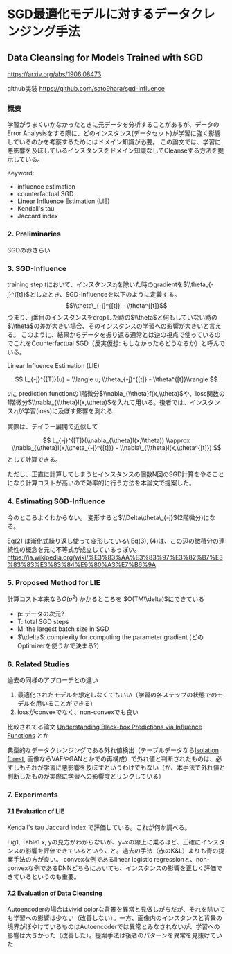# SGD最適化モデルに対するデータクレンジング手法

## Data Cleansing for Models Trained with SGD

<https://arxiv.org/abs/1906.08473>

github実装
<https://github.com/sato9hara/sgd-influence>

### 概要

学習がうまくいかなかったときに元データを分析することがあるが、データのError Analysisをする際に、どのインスタンス(データセット)が学習に強く影響しているのかを考察するためにはドメイン知識が必要。
この論文では、学習に悪影響を及ぼしているインスタンスをドメイン知識なしでCleanseする方法を提示している。

Keyword:

* influence estimation
* counterfactual SGD
* Linear Influence Estimation (LIE)
* Kendall's tau
* Jaccard index

### 2. Preliminaries

SGDのおさらい

### 3. SGD-Influence

training step $t$において、インスタンス$z_{j}$を除いた時のgradientを$\\theta_{-j}^{[t]}$としたとき、SGD-influenceを以下のように定義する。
$$\\theta\_{-j}^{[t]} - \\theta^{[t]}$$
つまり、j番目のインスタンスをdropした時の$\\theta$と何もしていない時の$\\theta$の差が大きい場合、そのインスタンスの学習への影響が大きいと言える。
このように、結果からデータを振り返る通常とは逆の視点で使っているのでこれをCounterfactual SGD（反実仮想: もしなかったらどうなるか）と呼んでいる。

Linear Influence Estimation (LIE)

$$
L_{-j}^{[T]}(u) = \\langle u, \\theta_{-j}^{[t]} - \\theta^{[t]}\\rangle
$$

$u$に prediction functionの1階微分$\\nabla_{\\theta}f(x,\\theta)$や、loss関数の1階微分$\\nabla_{\\theta}l(x,\\theta)$を入れて用いる。後者では、インスタンス$z_i$が学習(loss)に及ぼす影響を測れる

実際は、テイラー展開で近似して

$$
L_{-j}^{[T]}(\\nabla_{\\theta}l(x,\\theta)) \\approx \\nabla_{\\theta}l(x,\\theta_{-j}^{[t]}) - \\nabla\_{\\theta}l(x,\\theta^{[t]})
$$
として計算できる。

ただし、正直に計算してしまうとインスタンスの個数N回のSGD計算をやることになり計算コストが高いので効率的に行う方法を本論文で提案した。

### 4. Estimating SGD-Influence

今のところよくわからない。
変形すると$\\Delta\\theta\_{-j}$(2階微分)になる。

Eq(2) は漸化式繰り返し使って変形している\\
Eq(3), (4)は、この辺の微積分の連続性の概念を元に不等式が成立しているっぽい。
<https://ja.wikipedia.org/wiki/%E3%83%AA%E3%83%97%E3%82%B7%E3%83%83%E3%83%84%E9%80%A3%E7%B6%9A>

### 5. Proposed Method for LIE

計算コスト本来なら$O(p^2)$ かかるところを $O(TM\\delta)$にできている

* p: データの次元?
* T: total SGD steps
* M: the largest batch size in SGD
* $\\delta$: complexity for computing the parameter gradient (どのOptimizerを使うかで決まる?)

### 6. Related Studies

過去の同様のアプローチとの違い

1. 最適化されたモデルを想定しなくてもいい（学習の各ステップの状態でのモデルを用いることができる）
2. lossがconvexでなく、non-convexでも良い

比較されてる論文
[Understanding Black-box Predictions via Influence Functions](https://arxiv.org/abs/1703.04730)
とか

典型的なデータクレンジングである外れ値検出（テーブルデータなら[Isolation forest](https://cs.nju.edu.cn/zhouzh/zhouzh.files/publication/icdm08b.pdf?q=isolation-forest), 画像ならVAEやGANとかでの再構成）で外れ値と判断されたものは、必ずしもそれが学習に悪影響を及ぼすというわけでもない（が、本手法で外れ値と判断したものが実際に学習への影響度とリンクしている）

### 7. Experiments

#### 7.1 Evaluation of LIE

Kendall's tau
Jaccard index
で評価している。これが何か調べる。

Fig1, Table1
x, yの見方がわからないが、y=xの線上に乗るほど、正確にインスタンスの影響を評価できているということ。過去の手法（赤のK&L）よりも青の提案手法の方が良い。
convexな例であるlinear logistic regressionと、non-convexな例であるDNNどちらにおいても、インスタンスの影響を正しく評価できているというのも重要。 

#### 7.2 Evaluation of Data Cleansing

Autoencoderの場合はvivid colorな背景を異常と見做しがちだが、それを除いても学習への影響は少ない（改善しない）。一方、画像内のインスタンスと背景の境界がぼやけているものはAutoencoderでは異常とみなされないが、学習への影響は大きかった（改善した）。提案手法は後者のパターンを異常を見抜けていた
